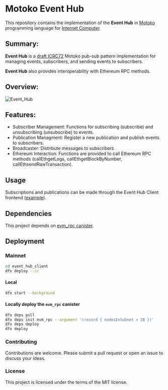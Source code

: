 # Motoko Event Hub 

This repository contains the implementation of the **Event Hub** in [Motoko](https://github.com/dfinity/motoko) programming language for [Internet Computer](https://internetcomputer.org/). 

## Summary:

**Event Hub** is a [draft ICRC72](https://github.com/icdevs/ICEventsWG/blob/main/Meetings/20240515/icrc72draft.md) Motoko pub-sub pattern implementation for managing events, subscribers, and sending events to subscribers.

**Event Hub** also provides interoperability with Ethereum RPC methods.
 
## Overview:
![Event_Hub](https://github.com/ava-vs/event_hub/assets/30374212/e29abbbf-2d5f-4bdf-a981-4403f8aedbac)

## Features:
- Subscriber Management: Functions for subscribing (subscribe) and unsubscribing (unsubscribe) to events.
- Publication Managment: Register a new publication and publish events to subscribers.
- Broadcaster: Distribute messages to subscribers 
- Ethereum Interaction: Functions are provided to call Ethereum RPC methods (callEthgetLogs, callEthgetBlockByNumber, callEthsendRawTransaction).

## Usage

Subscriptions and publications can be made through the Event Hub Client frontend ([example](https://mls5s-5qaaa-aaaal-qi6rq-cai.icp0.io)).

## Dependencies
This project depends on [evm_rpc canister](https://github.com/internet-computer-protocol/evm-rpc-canister).

## Deployment

### Mainnet
```bash
cd event_hub_client
dfx deploy --ic
```

#### Local
```bash
dfx start --background
```

#### Locally deploy the `evm_rpc` canister
```bash
dfx deps pull
dfx deps init evm_rpc --argument '(record { nodesInSubnet = 28 })'
dfx deps deploy
dfx deploy
```
### Contributing
Contributions are welcome. Please submit a pull request or open an issue to discuss your ideas.

### License
This project is licensed under the terms of the MIT license.
